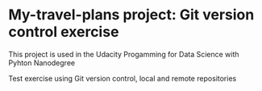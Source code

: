 # My-travel-plans project: Git version control exercise 

This project is used in the  Udacity Progamming for Data Science with Pyhton Nanodegree

Test exercise using Git version control, local and remote repositories
